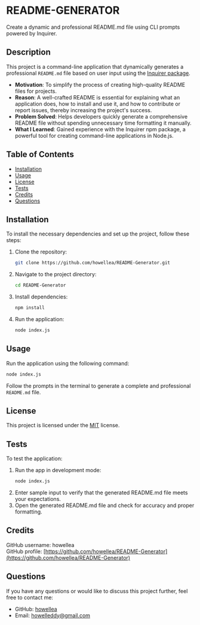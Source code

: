 # README-GENERATOR

Create a dynamic and professional README.md file using CLI prompts powered by Inquirer.

## Description

This project is a command-line application that dynamically generates a professional `README.md` file based on user input using the [Inquirer package](https://www.npmjs.com/package/inquirer).

- **Motivation**: To simplify the process of creating high-quality README files for projects.  
- **Reason**: A well-crafted README is essential for explaining what an application does, how to install and use it, and how to contribute or report issues, thereby increasing the project's success.  
- **Problem Solved**: Helps developers quickly generate a comprehensive README file without spending unnecessary time formatting it manually.  
- **What I Learned**: Gained experience with the Inquirer npm package, a powerful tool for creating command-line applications in Node.js.

## Table of Contents

- [Installation](#installation)
- [Usage](#usage)
- [License](#license)
- [Tests](#tests)
- [Credits](#credits)
- [Questions](#questions)

## Installation

To install the necessary dependencies and set up the project, follow these steps:

1. Clone the repository:  
   ```bash
   git clone https://github.com/howellea/README-Generator.git
   ```
2. Navigate to the project directory:  
   ```bash
   cd README-Generator
   ```
3. Install dependencies:  
   ```bash
   npm install
   ```
4. Run the application:  
   ```bash
   node index.js
   ```

## Usage

Run the application using the following command:  
```bash
node index.js
```
Follow the prompts in the terminal to generate a complete and professional `README.md` file.

## License

This project is licensed under the [MIT](https://opensource.org/licenses/MIT) license.

## Tests

To test the application:

1. Run the app in development mode:  
   ```bash
   node index.js
   ```
2. Enter sample input to verify that the generated README.md file meets your expectations.  
3. Open the generated README.md file and check for accuracy and proper formatting.

## Credits

GitHub username: howellea  
GitHub profile: [https://github.com/howellea/README-Generator](https://github.com/howellea/README-Generator)

## Questions

If you have any questions or would like to discuss this project further, feel free to contact me:  
- GitHub: [howellea](https://github.com/howellea/README-Generator)  
- Email: [howelleddy@gmail.com](mailto:howelleddy@gmail.com)

